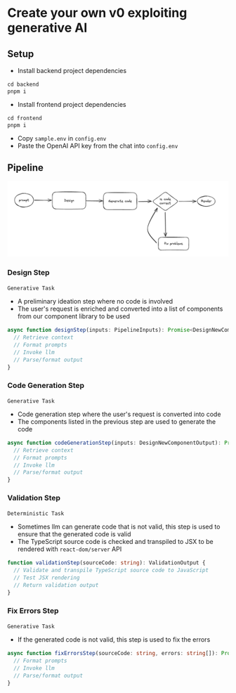 # Create your own v0 exploiting generative AI

## Setup
- Install backend project dependencies
```shell
cd backend
pnpm i
```
- Install frontend project dependencies
```shell
cd frontend
pnpm i
```
- Copy `sample.env` in `config.env`
- Paste the OpenAI API key from the chat into `config.env`

## Pipeline

![The generation pipeline flow diagram](pipeline.png)

### Design Step
`Generative Task`

- A preliminary ideation step where no code is involved
- The user's request is enriched and converted into a list of components from our component library to be used

```typescript
async function designStep(inputs: PipelineInputs): Promise<DesignNewComponentOutput> {
  // Retrieve context
  // Format prompts
  // Invoke llm
  // Parse/format output
}
```

### Code Generation Step
`Generative Task`

- Code generation step where the user's request is converted into code
- The components listed in the previous step are used to generate the code

```typescript
async function codeGenerationStep(inputs: DesignNewComponentOutput): Promise<string> {
  // Retrieve context
  // Format prompts
  // Invoke llm
  // Parse/format output
}
```

### Validation Step
`Deterministic Task`

- Sometimes llm can generate code that is not valid, this step is used to ensure that the generated code is valid
- The TypeScript source code is checked and transpiled to JSX to be rendered with `react-dom/server` API

```typescript
function validationStep(sourceCode: string): ValidationOutput {
  // Validate and transpile TypeScript source code to JavaScript
  // Test JSX rendering
  // Return validation output
}
```

### Fix Errors Step
`Generative Task`

- If the generated code is not valid, this step is used to fix the errors

```typescript
async function fixErrorsStep(sourceCode: string, errors: string[]): Promise<string> {
  // Format prompts
  // Invoke llm
  // Parse/format output
}
```
